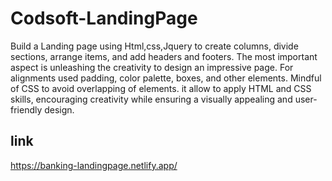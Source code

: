 # Codsoft-LandingPage
Build a Landing page using Html,css,Jquery to create columns, divide sections, arrange
items, and add headers and footers. The most important aspect is unleashing the
creativity to design an impressive page. For alignments used padding,
color palette, boxes, and other elements. Mindful of CSS to avoid overlapping
of elements. it allow to apply HTML and CSS skills,
encouraging  creativity while ensuring a visually appealing and
user-friendly design.

## link
https://banking-landingpage.netlify.app/
